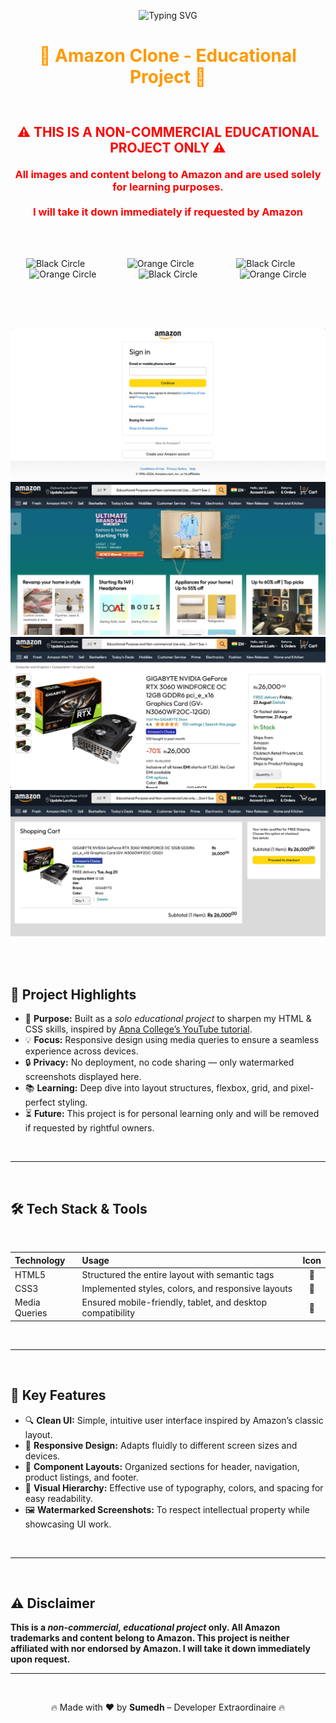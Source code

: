 

<!-- TITLE with Animated Typing Effect --> 
<p align="center"> 
  <img src="https://readme-typing-svg.demolab.com?font=Fira+Code&pause=1000&color=FF9900&center=true&vCenter=true&width=435&lines=Amazon+Clone+Project;Educational+Only;HTML+CSS" alt="Typing SVG" /> 
</p> 

<h1 align="center" style="color:#FF9900;">🚀 Amazon Clone - Educational Project 🎯</h1>

<br>

<h3 align="center">
  <strong style="color:red; font-size:1.3rem;">⚠️ THIS IS A NON-COMMERCIAL EDUCATIONAL PROJECT ONLY ⚠️</strong><br>
  <br>
  <strong style="color:red;">All images and content belong to Amazon and are used solely for learning purposes.</strong>

<br>
<br>
  <strong style="color:red;"> I will take it down immediately if requested by Amazon</strong>
</p>
</h3>

<br>
<br>

<p align="center">
  <img src="https://www.iconsdb.com/icons/preview/white/circle-xxl.png" alt="Black Circle" width="30" style="margin: 0 20px;" />
  &nbsp;&nbsp;&nbsp;&nbsp;&nbsp;
  <img src="https://www.iconsdb.com/icons/preview/orange/circle-xxl.png" alt="Orange Circle" width="30" style="margin: 0 20px;" />
  &nbsp;&nbsp;&nbsp;&nbsp;&nbsp;
  <img src="https://www.iconsdb.com/icons/preview/white/circle-xxl.png" alt="Black Circle" width="30" style="margin: 0 20px;" />
  &nbsp;&nbsp;&nbsp;&nbsp;&nbsp;
  <img src="https://www.iconsdb.com/icons/preview/orange/circle-xxl.png" alt="Orange Circle" width="30" style="margin: 0 20px;" />
  &nbsp;&nbsp;&nbsp;&nbsp;&nbsp;
  <img src="https://www.iconsdb.com/icons/preview/white/circle-xxl.png" alt="Black Circle" width="30" style="margin: 0 20px;" />
  &nbsp;&nbsp;&nbsp;&nbsp;&nbsp;
  <img src="https://www.iconsdb.com/icons/preview/orange/circle-xxl.png" alt="Orange Circle" width="30" style="margin: 0 20px;" />
  &nbsp;&nbsp;&nbsp;&nbsp;&nbsp;
</p>

<br />
<br />


<p align="center">
  
  <img src="read-me-images/Screenshot 2025-05-24 004530.png" alt="Screenshot 2025-05-24 004530" />
  
  <img src="read-me-images/Screenshot 2025-05-24 004640.png" alt="Screenshot 2025-05-24 004640" />
  
  <img src="read-me-images/Screenshot 2025-05-24 005729.png" alt="Screenshot 2025-05-24 005729" />
  
  <img src="read-me-images/Screenshot 2025-05-24 005755.png" alt="Screenshot 2025-05-24 005755" />
  
</p>


<br />

<br />

## 🚀 Project Highlights

<ul>
  <li>🎯 <strong>Purpose:</strong> Built as a <em>solo educational project</em> to sharpen my HTML & CSS skills, inspired by <a href="https://www.youtube.com/@ApnaCollege" target="_blank" rel="noopener noreferrer">Apna College’s YouTube tutorial</a>.</li>
  <li>💡 <strong>Focus:</strong> Responsive design using media queries to ensure a seamless experience across devices.</li>
  <li>🔒 <strong>Privacy:</strong> No deployment, no code sharing — only watermarked screenshots displayed here.</li>
  <li>📚 <strong>Learning:</strong> Deep dive into layout structures, flexbox, grid, and pixel-perfect styling.</li>
  <li>⏳ <strong>Future:</strong> This project is for personal learning only and will be removed if requested by rightful owners.</li>
</ul>
<br>

---

<br>

## 🛠️ Tech Stack & Tools

<br>

<table align="center">
  <thead>
    <tr>
      <th style="text-align:left;">Technology</th>
      <th style="text-align:left;">Usage</th>
      <th style="text-align:center;">Icon</th>
    </tr>
  </thead>
  <tbody>
    <tr>
      <td>HTML5</td>
      <td>Structured the entire layout with semantic tags</td>
      <td align="center">📄</td>
    </tr>
    <tr>
      <td>CSS3</td>
      <td>Implemented styles, colors, and responsive layouts</td>
      <td align="center">🎨</td>
    </tr>
    <tr>
      <td>Media Queries</td>
      <td>Ensured mobile-friendly, tablet, and desktop compatibility</td>
      <td align="center">📱</td>
    </tr>
  </tbody>
</table>
<br>

---

<br>

## 🎯 Key Features

<ul>
  <li>🔍 <strong>Clean UI:</strong> Simple, intuitive user interface inspired by Amazon’s classic layout.</li>
  <li>📱 <strong>Responsive Design:</strong> Adapts fluidly to different screen sizes and devices.</li>
  <li>🎯 <strong>Component Layouts:</strong> Organized sections for header, navigation, product listings, and footer.</li>
  <li>🎨 <strong>Visual Hierarchy:</strong> Effective use of typography, colors, and spacing for easy readability.</li>
  <li>🖼️ <strong>Watermarked Screenshots:</strong> To respect intellectual property while showcasing UI work.</li>
</ul>
<br>

---

<br>

## ⚠️ Disclaimer

<p><strong>This is a <em>non-commercial, educational project</em> only. All Amazon trademarks and content belong to Amazon. This project is neither affiliated with nor endorsed by Amazon. I will take it down immediately upon request.</strong></p>

---

<br>
<p align="center">
  🔥 Made with ❤️ by <strong>Sumedh</strong> –  Developer Extraordinaire 🔥
</p>
